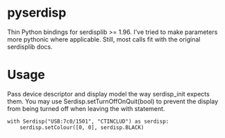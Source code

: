 pyserdisp
=========

Thin Python bindings for serdisplib >= 1.96.
I've tried to make parameters more pythonic where applicable. Still, most calls fit with the original serdisplib docs.

Usage
=====

Pass device descriptor and display model the way serdisp_init expects them.
You may use Serdisp.setTurnOffOnQuit(bool) to prevent the display from being turned off when leaving the with statement.

````
with Serdisp("USB:7c0/1501", "CTINCLUD") as serdisp:
	serdisp.setColour([0, 0], serdisp.BLACK)
````
